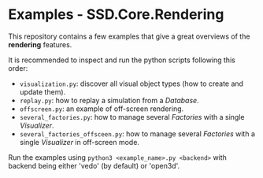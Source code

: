 # Examples - SSD.Core.Rendering

This repository contains a few examples that give a great overviews of the **rendering** features.

It is recommended to inspect and run the python scripts following this order:

* ``visualization.py``: discover all visual object types (how to create and update them).
* ``replay.py``: how to replay a simulation from a *Database*.
* ``offscreen.py``: an example of off-screen rendering.
* ``several_factories.py``: how to manage several *Factories* with a single *Visualizer*.
* ``several_factories_offsceen.py``: how to manage several *Factories* with a single *Visualizer* in off-screen mode.

Run the examples using ``python3 <example_name>.py <backend>`` with backend being either 'vedo' (by default) or 'open3d'.
